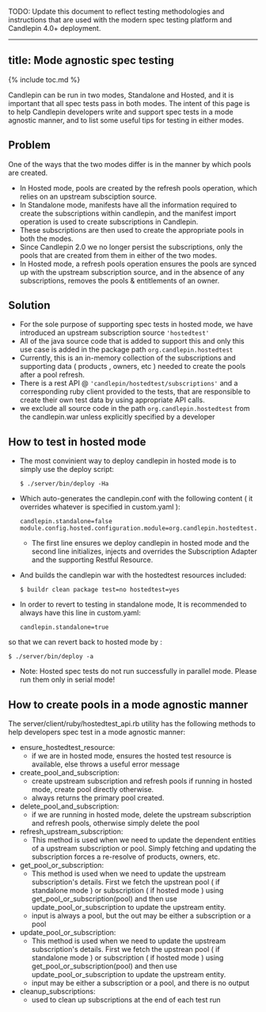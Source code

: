 TODO: Update this document to reflect testing methodologies and instructions that are used with the modern
spec testing platform and Candlepin 4.0+ deployment.

---
title: Mode agnostic spec testing
---
{% include toc.md %}

Candlepin can be run in two modes, Standalone and Hosted, and it is important that all spec tests pass in both modes. The intent of this page is to help Candlepin developers write and support spec tests in a mode agnostic manner, and to list some useful tips for testing in either modes.

## Problem
One of the ways that the two modes differ is in the manner by which pools are created.

* In Hosted mode, pools are created by the refresh pools operation, which relies on an upstream subsciption source.
* In Standalone mode, manifests have all the information required to create the subscriptions within candlepin, and the manifest import operation is used to create subscriptions in Candlepin.
* These subscriptions are then used to create the appropriate pools in both the modes.
* Since Candlepin 2.0 we no longer persist the subscriptions, only the pools that are created from them in either of the two modes.
* In Hosted mode, a refresh pools operation ensures the pools are synced up with the upstream subscription source, and in the absence of any subscriptions, removes the pools & entitlements of an owner.

## Solution
* For the sole purpose of supporting spec tests in hosted mode, we have introduced an upstream subscription source `'hostedtest'`
* All of the java source code that is added to support this and only this use case is added in the package path `org.candlepin.hostedtest`
* Currently, this is an in-memory collection of the subscriptions and supporting data ( products , owners, etc ) needed to create the pools after a pool refresh.
* There is a rest API @ `'candlepin/hostedtest/subscriptions'` and a corresponding ruby client provided to the tests, that are responsible to create their own test data by using appropriate API calls.
* we exclude all source code in the path `org.candlepin.hostedtest` from the candlepin.war unless explicitly specified by a developer

## How to test in hosted mode

* The most convinient way to deploy candlepin in hosted mode is to simply use the deploy script:

  ```console
  $ ./server/bin/deploy -Ha
  ```

* Which auto-generates the candlepin.conf with the following content ( it overrides whatever is specified in custom.yaml ):

  ```text
  candlepin.standalone=false
  module.config.hosted.configuration.module=org.candlepin.hostedtest.AdapterOverrideModule
  ```

  * The first line ensures we deploy candlepin in hosted mode and the second line initializes, injects and overrides the Subscription Adapter and the supporting Restful Resource.


* And builds the candlepin war with the hostedtest resources included:

  ```console
  $ buildr clean package test=no hostedtest=yes
  ```

* In order to revert to testing in standalone mode, It is recommended to always have this line in custom.yaml:

  ```text
  candlepin.standalone=true
  ```
so that we can revert back to hosted mode by :

  ```console
  $ ./server/bin/deploy -a
  ```

* Note: Hosted spec tests do not run successfully in parallel mode. Please run them only in serial mode!

## How to create pools in a mode agnostic manner
The server/client/ruby/hostedtest_api.rb utility has the following methods to help developers spec test in a mode agnostic manner:

* ensure_hostedtest_resource:
  * if we are in hosted mode, ensures the hosted test resource is available, else throws a useful error message
* create_pool_and_subscription:
  * create upstream subscription and refresh pools if running in hosted mode, create pool directly otherwise.
  * always returns the primary pool created.
* delete_pool_and_subscription:
  * if we are running in hosted mode, delete the upstream subscription and refresh pools, otherwise simply delete the pool
* refresh_upstream_subscription:
  * This method is used when we need to update the dependent entities of a upstream subscription or pool. Simply fetching and updating the subscription forces a re-resolve of products, owners, etc.
* get_pool_or_subscription:
  * This method is used when we need to update the upstream subscription's details. First we fetch the upstrean pool ( if standalone mode ) or subscription ( if hosted mode ) using get_pool_or_subscription(pool) and then use update_pool_or_subscription to update the upstream entity.
  * input is always a pool, but the out may be either a subscription or a pool
* update_pool_or_subscription:
  * This method is used when we need to update the upstream subscription's details. First we fetch the upstrean pool ( if standalone mode ) or subscription ( if hosted mode ) using get_pool_or_subscription(pool) and then use update_pool_or_subscription to update the upstream entity.
  * input may be either a subscription or a pool, and there is no output
* cleanup_subscriptions:
  * used to clean up subscriptions at the end of each test run
